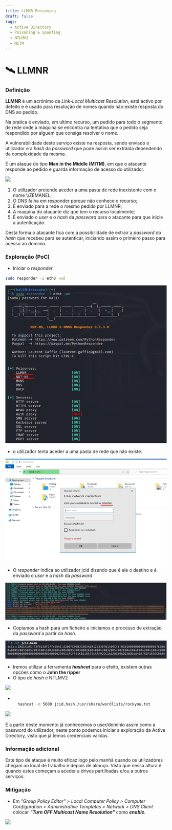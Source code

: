 ```yaml
---
title: LLMNR Poisoning
draft: false
tags:
  - Active Directory
  - Poisoning & Spoofing
  - NTLMV2
  - MITM
---
```


# 🛰 LLMNR

### Definição

**LLMNR** é um acrónimo de _Link-Local Multicast Resolution_, está activo por defeito e é usado para resolução de nomes quando não existe resposta do DNS ao pedido.

Na pratica é enviado, em ultimo recurso, um pedido para todo o segmento de rede onde a máquina se encontra na tentativa que o pedido seja respondido por alguem que consiga resolver o nome.

A vulnerabilidade deste serviço existe na resposta, sendo enviado o utilizador e a _hash_ da _password_ que pode assim ser extraida dependendo da complexidade da mesma.

É um ataque do tipo **Man in the Middle (MITM)**, em que o atacante responde ao pedido e guarda informação de acesso do utilizador.

![](ad\_llmnr/LLMNR.drawio.jpg#center)

1. O utilizador pretende aceder a uma pasta de rede inexistente com o nome \\\ZEMANEL;
2. O DNS falha em responder porque não conhece o recurso;
3. É enviado para a rede o mesmo pedido por LLMNR;
4. A maquina do atacante diz que tem o recurso localmente;
5. É enviado o _user_ e o _hash_ da _password_ para o atacante para que inicie a autenticação.

Desta forma o atacante fica com a possibilidade de extrair a _password_ do _hash_ que recebeu para se autenticar, iniciando assim o primeiro passo para acesso ao dominio.

### Exploração (PoC)

* Iniciar o _responder_

```Bash
sudo responder -I eth0 -wd
```

![](../.gitbook/assets/responder.png)

* o utilizador tenta aceder a uma pasta de rede que não existe.

![](../.gitbook/assets/acessoshared.png)

* O _responder_ indica ao utilizador jcid dizendo que é ele o destino e é enviado o _user_ e a _hash_ da _password_

![](../.gitbook/assets/responderwithhash.png)

* Copiamos a hash para um ficheiro e iniciamos o processo de extração da _password_ a partir da _hash_.

![](../.gitbook/assets/hash.png)

* Iremos utilizar a ferramenta _**hashcat**_ para o efeito, existem outras opções como o **John the ripper**
* O tipo de _hash_ é NTLMV2

![](../.gitbook/assets/hashcat\_ntml.png)

* ```bash

    hashcat -m 5600 jcid.hash /usr/share/wordlists/rockyou.txt

  ```

![](../.gitbook/assets/hashcatfinal.png)

E a partir deste momento já conhecemos o user/dominio assim como a password do utilizador, neste ponto podemos iniciar a exploração da Active Directory, visto que já temos credenciais validas.

### Informação adicional

Este tipo de ataque é muito eficaz logo pelo manhã quando os utilizadores chegam ao local de trabalho e depois de almoço. Visto que nessa altura é quando estes começam a aceder a drives partilhadas e/ou a outros serviços.

### Mitigação

* Em _"Group Policy Editor" > Local Computer Policy > Computer Configuration > Administrative Templates > Network > DNS Client_ colocar _**"Turn OFF Multicast Name Resolution"**_ como _**enable**_.

![](ad\_llmnr/miti.png#center)
